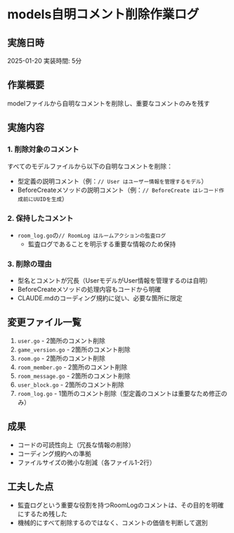 # models自明コメント削除作業ログ

## 実施日時
2025-01-20
実装時間: 5分

## 作業概要
modelファイルから自明なコメントを削除し、重要なコメントのみを残す

## 実施内容

### 1. 削除対象のコメント

すべてのモデルファイルから以下の自明なコメントを削除：

- 型定義の説明コメント（例：`// User はユーザー情報を管理するモデル`）
- BeforeCreateメソッドの説明コメント（例：`// BeforeCreate はレコード作成前にUUIDを生成`）

### 2. 保持したコメント

- `room_log.go`の`// RoomLog はルームアクションの監査ログ`
  - 監査ログであることを明示する重要な情報のため保持

### 3. 削除の理由

- 型名とコメントが冗長（UserモデルがUser情報を管理するのは自明）
- BeforeCreateメソッドの処理内容もコードから明確
- CLAUDE.mdのコーディング規約に従い、必要な箇所に限定

## 変更ファイル一覧

1. `user.go` - 2箇所のコメント削除
2. `game_version.go` - 2箇所のコメント削除
3. `room.go` - 2箇所のコメント削除
4. `room_member.go` - 2箇所のコメント削除
5. `room_message.go` - 2箇所のコメント削除
6. `user_block.go` - 2箇所のコメント削除
7. `room_log.go` - 1箇所のコメント削除（型定義のコメントは重要なため修正のみ）

## 成果

- コードの可読性向上（冗長な情報の削除）
- コーディング規約への準拠
- ファイルサイズの微小な削減（各ファイル1-2行）

## 工夫した点

- 監査ログという重要な役割を持つRoomLogのコメントは、その目的を明確にするため残した
- 機械的にすべて削除するのではなく、コメントの価値を判断して選別